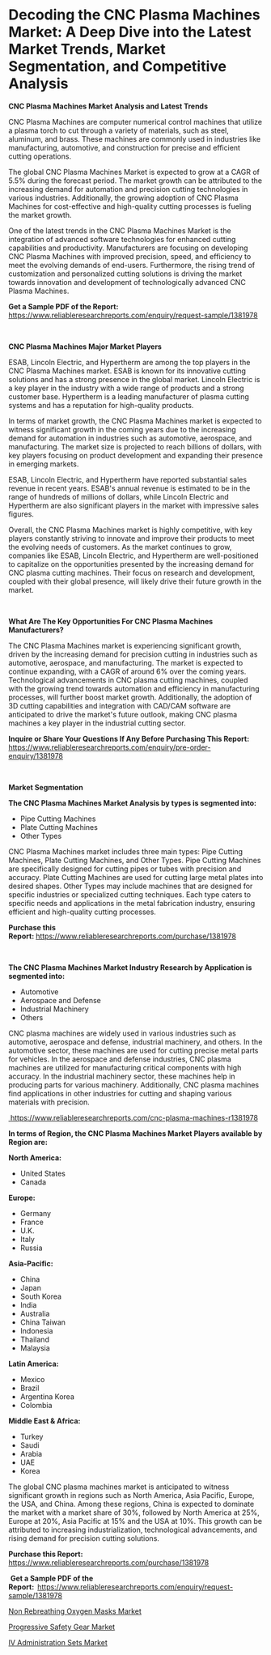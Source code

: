 <p><h1>Decoding the CNC Plasma Machines Market: A Deep Dive into the Latest Market Trends, Market Segmentation, and Competitive Analysis</h1></p><p><strong>CNC Plasma Machines Market Analysis and Latest Trends</strong></p>
<p><p>CNC Plasma Machines are computer numerical control machines that utilize a plasma torch to cut through a variety of materials, such as steel, aluminum, and brass. These machines are commonly used in industries like manufacturing, automotive, and construction for precise and efficient cutting operations.</p><p>The global CNC Plasma Machines Market is expected to grow at a CAGR of 5.5% during the forecast period. The market growth can be attributed to the increasing demand for automation and precision cutting technologies in various industries. Additionally, the growing adoption of CNC Plasma Machines for cost-effective and high-quality cutting processes is fueling the market growth.</p><p>One of the latest trends in the CNC Plasma Machines Market is the integration of advanced software technologies for enhanced cutting capabilities and productivity. Manufacturers are focusing on developing CNC Plasma Machines with improved precision, speed, and efficiency to meet the evolving demands of end-users. Furthermore, the rising trend of customization and personalized cutting solutions is driving the market towards innovation and development of technologically advanced CNC Plasma Machines.</p></p>
<p><strong>Get a Sample PDF of the Report:&nbsp;</strong> <a href="https://www.reliableresearchreports.com/enquiry/request-sample/1381978">https://www.reliableresearchreports.com/enquiry/request-sample/1381978</a></p>
<p>&nbsp;</p>
<p><strong>CNC Plasma Machines Major Market Players</strong></p>
<p><p>ESAB, Lincoln Electric, and Hypertherm are among the top players in the CNC Plasma Machines market. ESAB is known for its innovative cutting solutions and has a strong presence in the global market. Lincoln Electric is a key player in the industry with a wide range of products and a strong customer base. Hypertherm is a leading manufacturer of plasma cutting systems and has a reputation for high-quality products.</p><p>In terms of market growth, the CNC Plasma Machines market is expected to witness significant growth in the coming years due to the increasing demand for automation in industries such as automotive, aerospace, and manufacturing. The market size is projected to reach billions of dollars, with key players focusing on product development and expanding their presence in emerging markets.</p><p>ESAB, Lincoln Electric, and Hypertherm have reported substantial sales revenue in recent years. ESAB's annual revenue is estimated to be in the range of hundreds of millions of dollars, while Lincoln Electric and Hypertherm are also significant players in the market with impressive sales figures.</p><p>Overall, the CNC Plasma Machines market is highly competitive, with key players constantly striving to innovate and improve their products to meet the evolving needs of customers. As the market continues to grow, companies like ESAB, Lincoln Electric, and Hypertherm are well-positioned to capitalize on the opportunities presented by the increasing demand for CNC plasma cutting machines. Their focus on research and development, coupled with their global presence, will likely drive their future growth in the market.</p></p>
<p>&nbsp;</p>
<p><strong>What Are The Key Opportunities For CNC Plasma Machines Manufacturers?</strong></p>
<p><p>The CNC Plasma Machines market is experiencing significant growth, driven by the increasing demand for precision cutting in industries such as automotive, aerospace, and manufacturing. The market is expected to continue expanding, with a CAGR of around 6% over the coming years. Technological advancements in CNC plasma cutting machines, coupled with the growing trend towards automation and efficiency in manufacturing processes, will further boost market growth. Additionally, the adoption of 3D cutting capabilities and integration with CAD/CAM software are anticipated to drive the market's future outlook, making CNC plasma machines a key player in the industrial cutting sector.</p></p>
<p><strong>Inquire or Share Your Questions If Any Before Purchasing This Report:</strong> <a href="https://www.reliableresearchreports.com/enquiry/pre-order-enquiry/1381978">https://www.reliableresearchreports.com/enquiry/pre-order-enquiry/1381978</a></p>
<p>&nbsp;</p>
<p><strong>Market Segmentation</strong></p>
<p><strong>The CNC Plasma Machines Market Analysis by types is segmented into:</strong></p>
<p><ul><li>Pipe Cutting Machines</li><li>Plate Cutting Machines</li><li>Other Types</li></ul></p>
<p><p>CNC Plasma Machines market includes three main types: Pipe Cutting Machines, Plate Cutting Machines, and Other Types. Pipe Cutting Machines are specifically designed for cutting pipes or tubes with precision and accuracy. Plate Cutting Machines are used for cutting large metal plates into desired shapes. Other Types may include machines that are designed for specific industries or specialized cutting techniques. Each type caters to specific needs and applications in the metal fabrication industry, ensuring efficient and high-quality cutting processes.</p></p>
<p><strong>Purchase this Report:&nbsp;</strong><a href="https://www.reliableresearchreports.com/purchase/1381978">https://www.reliableresearchreports.com/purchase/1381978</a></p>
<p>&nbsp;</p>
<p><strong>The CNC Plasma Machines Market Industry Research by Application is segmented into:</strong></p>
<p><ul><li>Automotive</li><li>Aerospace and Defense</li><li>Industrial Machinery</li><li>Others</li></ul></p>
<p><p>CNC plasma machines are widely used in various industries such as automotive, aerospace and defense, industrial machinery, and others. In the automotive sector, these machines are used for cutting precise metal parts for vehicles. In the aerospace and defense industries, CNC plasma machines are utilized for manufacturing critical components with high accuracy. In the industrial machinery sector, these machines help in producing parts for various machinery. Additionally, CNC plasma machines find applications in other industries for cutting and shaping various materials with precision.</p></p>
<p><a href="https://www.reliableresearchreports.com/cnc-plasma-machines-r1381978">&nbsp;https://www.reliableresearchreports.com/cnc-plasma-machines-r1381978</a></p>
<p><strong>In terms of Region, the CNC Plasma Machines Market Players available by Region are:</strong></p>
<p>
    <p> <strong> North America: </strong>
        <ul>
            <li>United States</li>
            <li>Canada</li>
        </ul>
        </p> 
    <p> <strong> Europe: </strong>
        <ul>
            <li>Germany</li>
            <li>France</li>
            <li>U.K.</li>
            <li>Italy</li>
            <li>Russia</li>
        </ul>
        </p> 
    <p> <strong> Asia-Pacific: </strong>
        <ul>
            <li>China</li>
            <li>Japan</li>
            <li>South Korea</li>
            <li>India</li>
            <li>Australia</li>
            <li>China Taiwan</li>
            <li>Indonesia</li>
            <li>Thailand</li>
            <li>Malaysia</li>
        </ul>
        </p> 
    <p> <strong> Latin America: </strong>
        <ul>
            <li>Mexico</li>
            <li>Brazil</li>
            <li>Argentina Korea</li>
            <li>Colombia</li>
        </ul>
        </p> 
    <p> <strong> Middle East & Africa: </strong>
        <ul>
            <li>Turkey</li>
            <li>Saudi</li>
            <li>Arabia</li>
            <li>UAE</li>
            <li>Korea</li>
        </ul>
    </p>
    </p>
<p><p>The global CNC plasma machines market is anticipated to witness significant growth in regions such as North America, Asia Pacific, Europe, the USA, and China. Among these regions, China is expected to dominate the market with a market share of 30%, followed by North America at 25%, Europe at 20%, Asia Pacific at 15% and the USA at 10%. This growth can be attributed to increasing industrialization, technological advancements, and rising demand for precision cutting solutions.</p></p>
<p><strong>Purchase this Report: </strong><a href="https://www.reliableresearchreports.com/purchase/1381978">https://www.reliableresearchreports.com/purchase/1381978</a></p>
<p>&nbsp;<strong>Get a Sample PDF of the Report:&nbsp;&nbsp;</strong><a href="https://www.reliableresearchreports.com/enquiry/request-sample/1381978">https://www.reliableresearchreports.com/enquiry/request-sample/1381978</a></p>
<p><strong></strong></p>
<p><p><a href="https://www.linkedin.com/pulse/non-rebreathing-oxygen-masksnbspmarket-focuses-market-b8vve?trackingId=UZi2RtFsbCIpIBgHb9qjoA%3D%3D">Non Rebreathing Oxygen Masks Market</a></p><p><a href="https://medium.com/@earlecmcneil/progressive-safety-gear-market-research-report-its-history-and-forecast-2024-to-2031-036a30ddab59">Progressive Safety Gear Market</a></p><p><a href="https://www.linkedin.com/pulse/iv-administration-sets-market-research-report-its-history-zfaxe?trackingId=NdRmwRQ0Sv0%2FH%2Bkht5oRBQ%3D%3D">IV Administration Sets Market</a></p></p>